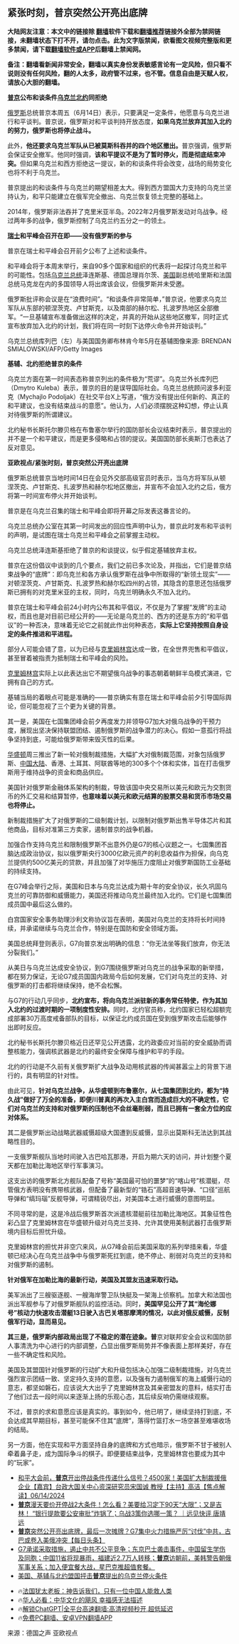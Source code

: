  <!-- 面包屑导航 --> <h2>紧张时刻，普京突然公开亮出底牌</h2> <p class="notice"><b>大陆网友注意：本文中的链接除 <a href="https://github.com/bannedbook/fanqiang" >翻墙</a>软件下载和<a href="https://github.com/killgcd/justmysocks/blob/master/README.md">翻墙推荐</a>链接外全部为禁网链接，未翻墙状态下打不开，请勿点击。此为文字版禁闻，欲看图文视频完整版和更多禁闻，请下载<a href="https://github.com/bannedbook/fanqiang">翻墙软件或APP</a>后翻墙上禁闻网。</p><p>备注：翻墙看新闻非常安全，翻墙以真实身份发表敏感言论有一定风险，但只看不说则没有任何风险，翻的人太多，政府管不过来，也不管。信息自由是天赋人权，请放心大胆的翻墙。</b></p>  <div class="entry"> <p><strong><a href="https://www.bannedbook.org/bnews/tag/%e6%99%ae%e4%ba%ac/" class="st_tag internal_tag" rel="tag" title="标签 普京 下的日志">普京</a>公布和谈条件<a href="https://www.bannedbook.org/bnews/tag/%e4%b9%8c%e5%85%8b%e5%85%b0/" class="st_tag internal_tag" rel="tag" title="标签 乌克兰 下的日志">乌克兰</a><a href="https://www.bannedbook.org/bnews/tag/%e5%8c%97%e7%ba%a6/" class="st_tag internal_tag" rel="tag" title="标签 北约 下的日志">北约</a>同拒绝</strong></p> <p><a href="https://www.bannedbook.org/bnews/tag/%e4%bf%84%e7%bd%97%e6%96%af/" class="st_tag internal_tag" rel="tag" title="标签 俄罗斯 下的日志">俄罗斯</a>总统普京本周五（6月14日）表示，只要满足一定条件，他愿意与乌克兰进行和平谈判。普京说，俄罗斯对和平谈判持开放态度，<strong>如果乌克兰放弃其加入北约的努力，俄罗斯也将停止战斗。</strong></p> <p>此外，<strong>他还要求乌克兰军队从已被莫斯科吞并的四个地区撤出。</strong>普京强调，俄罗斯会保证安全撤军。他同时强调，<strong>该和平提议不是为了暂时停火，而是彻底结束冲突。</strong>但如果乌克兰和西方拒绝这一提议，新的和谈条件将会改变，战场的局势变化也将不利于乌克兰。</p> <p>普京提出的和谈条件与乌克兰的期望相差太大。得到西方盟国大力支持的乌克兰坚持认为，和平只能建立在俄军完全撤出、乌克兰恢复领土完整的基础上。</p> <p>2014年，俄罗斯非法吞并了克里米亚半岛。2022年2月俄罗斯发动对乌战争。经过两年多的战争，俄罗斯控制了乌克兰约五分之一的领土。</p> <p><strong><a href="https://www.bannedbook.org/bnews/tag/%e7%91%9e%e5%a3%ab/" class="st_tag internal_tag" rel="tag" title="标签 瑞士 下的日志">瑞士</a>和平峰会召开在即——没有俄罗斯的参与</strong></p> <p>普京在瑞士和平峰会召开前夕公布了上述和谈条件。</p> <p>和平峰会将于本周末举行，来自90多个国家和组织的代表将一起探讨乌克兰和平的可能性。包括<a href="https://www.bannedbook.org/bnews/tag/%E4%B9%8C%E5%85%8B%E5%85%B0%E6%80%BB%E7%BB%9F/" class="st_tag internal_tag" rel="tag" title="标签 乌克兰总统 下的日志">乌克兰总统</a>泽连斯基、德国总理肖尔茨、<a href="https://www.bannedbook.org/bnews/tag/%e7%be%8e%e5%9b%bd/" class="st_tag internal_tag" rel="tag" title="标签 美国 下的日志">美国</a>副总统哈里斯和法国总统马克龙在内的多国领导人将出席该会议，但俄罗斯并未受邀。</p> <p>俄罗斯批评称会议是在“浪费时间”。“和谈条件非常简单，”普京说，他要求乌克兰军队从东部的顿涅茨克、卢甘斯克，以及南部的赫尔松、扎波罗热地区全部撤军。“一旦基辅宣布准备做出这样的决定，并真的开始从这些地区撤军，同时正式宣布放弃加入北约的计划，我们将在同一时刻下达停火命令并开始谈判。”</p> <p>乌克兰总统库列巴（左）与美国国务卿布林肯今年5月在基辅图像来源: BRENDAN SMIALOWSKI/AFP/Getty Images</p> <p><strong>基辅、北约拒绝普京的条件</strong></p> <p>乌克兰方面在第一时间表态称普京列出的条件极为“荒谬”。乌克兰外长库列巴（Dmytro Kuleba）表示，普京的目的是误导国际社会。乌克兰总统顾问波多利亚克（Mychajlo Podoljak）在社交平台X上写道，“俄方没有提出任何新的、真正的和平建议，也没有结束战斗的意愿”。他认为，人们必须摆脱这种幻想，停止认真对待俄罗斯的所谓建议。</p>  <p>北约秘书长斯托尔滕贝格在布鲁塞尔举行的国防部长会议结束时表示，普京提出的并不是一个和平建议，而是更多侵略和占领的提议。美国国防部长奥斯汀也表达了反对意见。</p> <p><strong>亚欧视点/紧张时刻，普京突然公开亮出底牌</strong></p> <p>俄罗斯总统普京当地时间14日在会见外交部高级官员时表示，当乌方将军队从顿涅茨克、卢甘斯克、扎波罗热和赫尔松地区撤出，并宣布不会加入北约之后，俄方将第一时间宣布停火并开始谈判。</p> <p>普京是在乌克兰召集的瑞士和平峰会即将开幕之际发表这番言论的。</p> <p>乌克兰总统办公室在其第一时间发出的回应性声明中认为，普京此时发布和平谈判的声明，是试图在瑞士乌克兰和平峰会之前掌握主动权。</p> <p>乌克兰总统泽连斯基拒绝了普京的和谈提议，似乎假定基辅放弃主权。</p> <p>普京在这份倡议中谈到的几个要点，我们之前已多次论及，并指出，它们是普京结束战争的“底牌”：即乌克兰和各方承认俄罗斯在战争中所取得的“新领土现实”——对顿涅茨克、卢甘斯克、扎波罗热和赫尔松四州的占领，其隐含的意思还包括俄罗斯已拥有的对克里米亚的主权，同时，乌克兰明确永久不加入北约。</p> <p>普京在瑞士和平峰会前24小时内公布其和平倡议，不仅是为了掌握“发牌”的主动权，而且也是对目前已经公开的——无论是乌克兰的、西方的还是东方的“和平倡议”的一种否决，意味着无论它之前就此作出何种表态，<strong>实际上它坚持按照自身设定的条件推进和平进程。</strong></p> <p>部分人可能会错了意，以为已经与<span class='wp_keywordlink'><a href="https://www.bannedbook.org/forum2/topic1172.html" title="克里姆林宫秘史——斯大林情妇的回忆" target="_blank">克里姆林宫</a></span>达成一致，在全世界兜售和平倡议，甚至冒着被指责为抵制瑞士和平峰会的风险。</p> <p><a href="https://www.bannedbook.org/bnews/tag/%E5%85%8B%E9%87%8C%E5%A7%86%E6%9E%97%E5%AE%AB/" class="st_tag internal_tag" rel="tag" title="标签 克里姆林宫 下的日志">克里姆林宫</a>实际上以此表达出它不期望俄乌战争的事态朝着朝鲜半岛模式演进，它拥有自己的方式。</p> <p>基辅当局的着眼点可能是准确的——普京确实有意在瑞士和平峰会前夕引导国际舆论，但可能忽视了三个更为关键的背景。</p> <p>其一是，美国在七国集团峰会前夕再度发力并领导G7加大对俄乌战争的干预力度，展现出坚决保持联盟团结、遏制俄罗斯的战争潜力的决心。假如一意孤行将战争坚持到底，可能给俄罗斯带来毁灭性的后果。</p>  <p><a href="https://www.bannedbook.org/bnews/tag/%e5%8d%8e%e7%9b%9b%e9%a1%bf/" class="st_tag internal_tag" rel="tag" title="标签 华盛顿 下的日志">华盛顿</a>周三推出了新一轮对俄制裁措施，大幅扩大对俄制裁范围，对象包括俄罗斯、<span class='wp_keywordlink_affiliate'><a href="https://www.bannedbook.org/" title="中国" target="_blank">中国</a></span><span class='wp_keywordlink_affiliate'><a href="https://www.bannedbook.org/" title="大陆" target="_blank">大陆</a></span>、香港、土耳其、阿联酋等地的300多个个体和实体，旨在打击俄罗斯用于维持战争的资金和商品供应。</p> <p>美国针对俄罗斯金融体系架构的制裁，导致该国中央交易所以美元和欧元为交割货币的外汇交易和结算暂停，<strong>也意味着以美元和欧元结算的股票交易和货币市场交易也将停止。</strong></p> <p>新制裁措施扩大了对俄罗斯的二级制裁计划，以限制对俄罗斯出售半导体芯片和其他商品，目标对准第三方卖家，遏制普京的战争机器。</p> <p>加强合作支持乌克兰和限制俄罗斯不出意外仍是G7的核心议题之一。七国集团首脑达成政治协议，拟以俄罗斯央行3000亿欧元资产的利息收益作为担保，向乌克兰提供约500亿美元的贷款，并且加强了对华施压力度阻止对俄罗斯国防工业基础的持续支持。</p> <p>在G7峰会举行之际，美国和日本与乌克兰达成为期十年的安全协议，长久巩固乌克兰的可靠防御和威慑能力，美国还将推动乌克兰最终加入北约。它们是七国集团成员国中最后这么做的。</p> <p>白宫国家安全事务助理沙利文称协议旨在表明，美国对乌克兰的支持将长时间持续，并承诺继续与乌克兰合作，特别是在国防和安全领域方面。</p> <p>美国总统拜登则表示，G7向普京发出明确的信息：“你无法坐等我们放弃，你无法分裂我们。”</p> <p>从美日与乌克兰达成安全协议，到G7围绕俄罗斯对乌克兰的战争采取的新举措，都在努力保证，无论G7成员国国内政局今后如何发展，它们对乌克兰的支持、对俄罗斯的打击都将继续保持，绝不会松懈。</p> <p>与G7的行动几乎同步，<strong>北约宣布，将向乌克兰派驻新的事务常任特使，作为其加入北约的过渡时期的一项制度性安排。</strong>同时，北约官员称，北约国家已轻松超额完成部署30万高度戒备部队的目标，以保证北约成员国在受到俄罗斯攻击后能够作出即时反应。</p> <p>北约秘书长斯托尔滕贝格近日还罕见公开透露，北约政委应对当前的安全威胁而调整核能力，强调核武器是北约的最终安全保障与维护和平的手段。</p> <p>北约的行动是不久前有关俄罗斯扩大战争及动用核武器的传闻甚嚣尘上的背景下进行的，具有明显的针对性。</p> <p>由此可见，<strong>针对乌克兰战争，从华盛顿到布鲁塞尔，从七国集团到北约，都为“持久战”做好了万全的准备，即便川普真的再次入主白宫而造成巨大的不确定性，它们对乌克兰的支持和对俄罗斯的压制也不会丝毫削弱，而且已拥有一套全方位的应对体系。</strong></p>  <p>其二是俄罗斯出动战略武器威慑超级大国遭到反威慑，显示出莫斯科无法达到其战略性目的。</p> <p>一支俄罗斯舰队当地时间驶入古巴哈瓦那港，开启为期六天的访问，并计划整个夏天都在加勒比海地区举行军事演习。</p> <p>这支出访的俄罗斯北方舰队配备了号称“美国最可怕的噩梦”的“喀山号”核潜艇，尽管俄方表明没有携带核武器，但配备了最新型的“锆石”高超音速导弹、“口径”巡航导弹和“缟玛瑙”反舰导弹，可谓精锐尽出，对美国本土进行威慑的意图明显。</p> <p>不同寻常的是，这是冷战后俄罗斯首次派遣核潜艇前往加勒比海地区。其象征性色彩凸显了克里姆林宫在华盛顿升级对乌克兰支持、允许其使用美制武器打击俄罗斯境内目标后担忧升级。</p> <p>克里姆林宫的担忧并非空穴来风，从G7峰会前后美国采取的系列举措来看，华盛顿已经决心在乌克兰战争中与俄罗斯死扛到底，绝不停止、削弱对乌克兰的支持和对俄罗斯的遏制。</p> <p><strong>针对俄军在加勒比海的最新行动，美国及其盟友迅速采取行动。</strong></p> <p>美军派出了三艘驱逐舰、一艘海岸警卫队快艇及一架海上侦察机。加拿大和法国也派出军舰参与了对俄罗斯舰队的监控活动。同时，<strong>美国罕见公开了其“海伦娜号”核动力快速攻击潜艇13日驶入古巴关塔那摩湾的情况，以此对俄反威慑，反制俄军行动，显而易见。</strong></p> <p><strong>其三是，俄罗斯内部政局出现了不稳定的潜在迹象。普</strong>京对联邦安全会议和国防部人事清洗为中心进行的内部调整，凸显出俄罗斯局势并不像表面上那样美好，存在一些不确定性和风险。</p> <p>美国及其盟国针对俄罗斯的行动扩大和升级包括决心加强二级制裁措施，对乌克兰强烈宣示团结一致、坚定持久支持的意愿，以及强有力遏制俄军的海上威慑行动的意志，都坚如磐石，应该说大大出乎了克里姆林宫及其亲密盟友的意料，结实打击了他们过去一段时间以来逐渐上扬的乐观心态，其后续反响仍需继续观察。</p> <p>不过，普京的求和意愿应该是真实的。事到如今，他已明了，继续坚持打到底，不会达成其早期目标，甚至可能保不住其“底牌”，落得竹篮打水一场空甚至难堪收场的结局。</p> <p>另一方面，他在实现和平方面坚持自身的底牌和方式也暗示，俄罗斯不甘于被别人牵着鼻子走，成为国际争斗的棋子。即便要结束战争，克里姆林宫也要成为其中的“玩家”。</p> <!--<div id="taboola-mid-1"></div>--><ul class='op-related-articles' title='相关阅读'> <li><a href='https://www.bannedbook.org/bnews/bannedvideo/20240615/2050219.html' target='_blank'>和平大会前，<b>普京</b>开出停战条件传递什么信号？4500家！美国扩大制裁援俄企业【嘉宾】台政大国关中心资深研究员宋国诚 教授【主持】高洁【焦点解读】06/14/2024</a></li> <li><a href='https://www.bannedbook.org/bnews/sohnews/20240615/2050205.html' target='_blank'><b>普京</b>漫天要价开停战2大条件！怎么看？美要给习定下90天“大限”；又是吉林！ “银行提款要公安审批”炸锅了；乌战3策你选哪一策？ ｜远见快评 唐靖远</a></li> <li><a href='https://www.bannedbook.org/bnews/bannedvideo/20240615/2050204.html' target='_blank'><b>普京</b>突然公开亮出底牌，最后一次摊牌？G7集中火力措施严厉“讨伐”中共，古巴或卷入美俄冲突【每日头条】</a></li> <li><a href='https://www.bannedbook.org/bnews/sohnews/20240615/2050200.html' target='_blank'>G7承诺采取措施，遏止中共不公平竞争；东京巴士袭击事件，中国留生学伤及同胞；中国11省将现暴雨，福建近2.7万人转移；<b>普京</b>访朝前，美韩警告朝俄军事关系；加入便宜餐大战，星巴克推超值套餐。</a></li> <li><a href='https://www.bannedbook.org/bnews/worldnews/20240615/2050173.html' target='_blank'>美国、基辅与北约盟国抨击<b>普京</b>提出的乌克兰停火条件</a></li> </ul> <ul class="texttj"> <li>🔥<a href="https://www.bannedbook.org/bnews/ssgc/20230219/1850782.html" target="_blank">法国犹太老板：神告诉我们，只有一位中国人能救人类</a></li> <li>🔥<a href="https://www.bannedbook.org/bnews/comments/20220220/1694796.html" target="_blank">华人必看：中华文化的飓风 幸福感无法描述</a></li> <li>🔥<a href="https://github.com/bannedbook/fanqiang/wiki/V2ray%E6%9C%BA%E5%9C%BA" target="_blank">解锁ChatGPT|全平台高速翻墙:高清视频秒开,超低延迟</a></li> <li>🔥<a href="https://github.com/bannedbook/fanqiang/wiki/%E7%A6%81%E9%97%BB%E7%BD%91%E5%AE%89%E5%8D%93%E7%BF%BB%E5%A2%99%E6%96%B0%E9%97%BBAPP" target="_blank">免费PC翻墙、安卓VPN翻墙APP</a></li> </ul><p class="src-info">来源：德国之声 亚欧视点 </p> <a name='sharetosocial'></a> <div style="margin-bottom:5px;padding-bottom:5px;clear:both"> <div id="archive-pix-1" class="banner-ads"> <!-- AuctionX Display platform tag START --> <div id="27602x728x90x621x_ADSLOT1" clicktrack="%%CLICK_URL_ESC%%"></div>  <!-- AuctionX Display platform tag END --> </div> <div id="archive-pix-2" class="banner-ads"> <!-- AuctionX Display platform tag START --> <div id="27556x300x250x621x_ADSLOT1" clicktrack="%%CLICK_URL_ESC%%" style="margin:0 auto;text-align:center"></div>  <!-- AuctionX Display platform tag END --> </div> </div>  <div id="archive-pix-1" class="banner-ads"> <!-- AuctionX Display platform tag START --> <div id="27603x728x90x621x_ADSLOT1" clicktrack="%%CLICK_URL_ESC%%"></div>  <!-- AuctionX Display platform tag END --> </div> </div><!--END ENTRY--> 